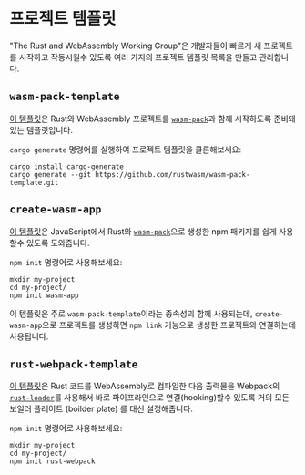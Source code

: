 # 프로젝트 템플릿

"The Rust and WebAssembly Working Group"은 개발자들이 빠르게 새 프로젝트를 시작하고 작동시킬수 있도록 여러 가지의 프로젝트 템플릿 목록을 만들고 관리합니다.

## `wasm-pack-template`

[이 템플릿][wasm-pack-template]은 Rust와 WebAssembly 프로젝트를 [`wasm-pack`][wasm-pack]과 함께 시작하도록 준비돼 있는 템플릿입니다.

`cargo generate` 명령어를 실행하여 프로젝트 템플릿을 클론해보세요:

```
cargo install cargo-generate
cargo generate --git https://github.com/rustwasm/wasm-pack-template.git
```

## `create-wasm-app`

[이 템플릿][create-wasm-app]은 JavaScript에서 Rust와 [`wasm-pack`][wasm-pack]으로 생성한 npm 패키지를 쉽게 사용할수 있도록 도와줍니다.

`npm init` 명령어로 사용해보세요:

```
mkdir my-project
cd my-project/
npm init wasm-app
```

이 템플릿은 주로 `wasm-pack-template`이라는 종속성괴 함께 사용되는데, `create-wasm-app`으로 프로젝트를 생성하면 `npm link` 기능으로 생성한 프로젝트와 연결하는데 사용됩니다.

## `rust-webpack-template`

[이 템플릿][rust-webpack-template]은 Rust 코드를 WebAssembly로 컴파일한 다음 출력물을 Webpack의 [`rust-loader`][rust-loader]를 사용해서 바로 파이프라인으로 연결(hooking)할수 있도록 거의 모든 보일러 플레이트 (boilder plate) 를 대신 설정해줍니다.

`npm init` 명령어로 사용해보세요:

```
mkdir my-project
cd my-project/
npm init rust-webpack
```

[wasm-pack]: https://github.com/rustwasm/wasm-pack
[wasm-pack-template]: https://github.com/rustwasm/wasm-pack-template
[create-wasm-app]: https://github.com/rustwasm/create-wasm-app
[rust-webpack-template]: https://github.com/rustwasm/rust-webpack-template
[rust-loader]: https://github.com/wasm-tool/rust-loader/
